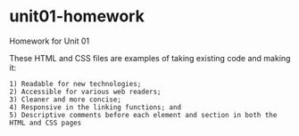 # unit01-homework
Homework for Unit 01

These HTML and CSS files are examples of taking existing code and making it:

    1) Readable for new technologies;
    2) Accessible for various web readers;
    3) Cleaner and more concise;
    4) Responsive in the linking functions; and
    5) Descriptive comments before each element and section in both the HTML and CSS pages
